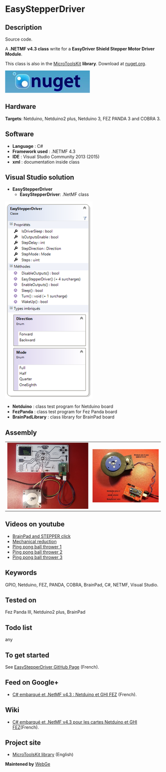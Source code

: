 # EasyStepperDriver

## Description

Source code.

A **.NETMF v4.3 class** write for a **EasyDriver Shield Stepper Motor Driver Module**. 

This class is also in the [MicroToolsKit](https://www.nuget.org/packages/WEBGE.Microtoolskit/) **library**. Download at [nuget.org](https://www.nuget.org).

![nuget](img/nuget.JPG)

## Hardware

**Targets**: Netduino, Netduino2 plus, Netduino 3, FEZ PANDA 3 and COBRA 3.

## Software

* **Language** : C#
* **Framework used** : .NETMF 4.3
* **IDE** : Visual Studio Community 2013 (2015)
* **xml** : documentation inside class

## Visual Studio solution

* **EasyStepperDriver**
  * **EasyStepperDriver**: .NetMF class

![EasyStepperDriver](img/EasyStepperDriverClass.png)

* **Netduino** : class test program for Netduino board
* **FezPanda** : class test program for Fez Panda board
* **BrainPadLibrary** : class library for BrainPad board

## Assembly

<table>
<tr>
<td><img src="img/STEPPERclickm.jpg" /></td>
<td><img src="img/EasyStepperMotor.jpg"/></td>
</tr>
</table>

## Videos on youtube

* [BrainPad and STEPPER click](https://youtu.be/Kc1_DE5p3R0)
* [Mechanical reduction](https://youtu.be/K_PtVVJPNFo)
* [Ping pong ball thrower 1](https://youtu.be/l_M70CIIXU0)
* [Ping pong ball thrower 2](https://youtu.be/4_QfgJS_Ang)
* [Ping pong ball thrower 3](https://youtu.be/66fcVjNp61Q)

## Keywords

GPIO, Netduino, FEZ, PANDA, COBRA, BrainPad, C#, NETMF, Visual Studio.

## Tested on

Fez Panda III, Netduino2 plus, BrainPad

## Todo list

any

## To get started

See [EasyStepperDriver GitHub Page](http://webge.github.io/EasyStepperDriver/) (French).

## Feed on Google+

* [C# embarqué et .NetMF v4.3 : Netduino et GHI FEZ](https://plus.google.com/collection/oaaJX) (French).

## Wiki

* [C# embarqué et .NetMF v4.3 pour les cartes Netduino et GHI FEZ](http://webge.dyndns-server.com/dokuwiki/doku.php?id=netmf43:accueilnetmf)(French).

## Project site

* [MicroToolsKit library](http://webge.dyndns-server.com/dokuwiki/doku.php?id=netmf43:6_microtoolskit) (English)

**Maintened by** [WebGe](mailto:philippemariano@gmail.com)
